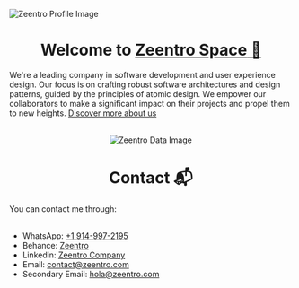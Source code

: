 
![Zeentro Profile Image](https://github.com/zeentro/zeentro/assets/161385562/c444b44a-0507-4d73-ba68-c7c029229fe4)

<h1 align="center">
   Welcome to <a href="https://link.zeentro.com"><b>Zeentro Space</b> 🚀</a>
</h1>


We're a leading company in software development and user experience design. Our focus is on crafting robust software architectures and design patterns, guided by the principles of atomic design. We empower our collaborators to make a significant impact on their projects and propel them to new heights.
  [Discover more about us](https://www.zeentro.com/)
<br></br>

<div align="center">
   <img src="https://github.com/zeentro/zeentro/assets/161385562/6c89cb83-b327-41dc-85c3-741a5304c653" alt="Zeentro Data Image">
</div>

<h1 align="center">
   <b>Contact 📬</b>
</h1>

You can contact me through:
<br></br>

- WhatsApp: [+1 914-997-2195](https://wa.me/19149972195)
- Behance: [Zeentro](https://www.behance.net/zeentro)
- Linkedin: [Zeentro Company](https://www.linkedin.com/company/102357202/admin/feed/posts/)
- Email: [contact@zeentro.com](mailto:contact@zeentro.com) 
- Secondary Email: [hola@zeentro.com](mailto:hola@zeentro.com)
<!--
**zeentro/zeentro** is a ✨ _special_ ✨ repository because its `README.md` (this file) appears on your GitHub profile.

Here are some ideas to get you started:

- 🔭 I’m currently working on ...
- 🌱 I’m currently learning ...
- 👯 I’m looking to collaborate on ...
- 🤔 I’m looking for help with ...
- 💬 Ask me about ...
- 📫 How to reach me: ...
- 😄 Pronouns: ...
- ⚡ Fun fact: ...
-->
